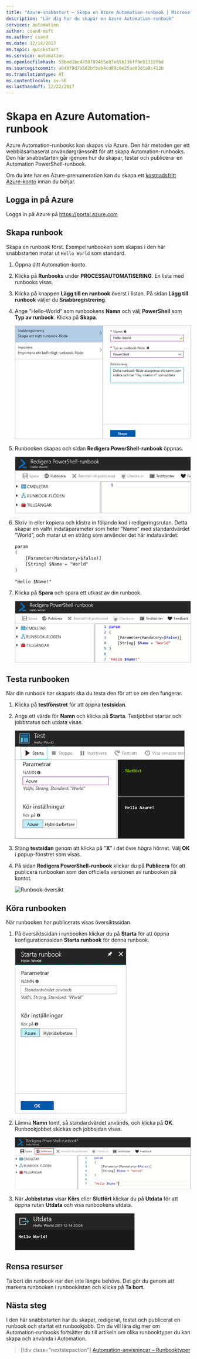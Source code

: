 ```yaml
---
title: "Azure-snabbstart – Skapa en Azure Automation-runbook | Microsoft Docs"
description: "Lär dig hur du skapar en Azure Automation-runbook"
services: automation
author: csand-msft
ms.author: csand
ms.date: 12/14/2017
ms.topic: quickstart
ms.service: automation
ms.openlocfilehash: 55bed1bc4788799465e87e65b136ff9e51318fbd
ms.sourcegitcommit: a648f9d7a502bfbab4cd89c9e25aa03d1a0c412b
ms.translationtype: HT
ms.contentlocale: sv-SE
ms.lasthandoff: 12/22/2017
---
```

# <a name="create-an-azure-automation-runbook"></a>Skapa en Azure Automation-runbook

Azure Automation-runbooks kan skapas via Azure. Den här metoden ger ett webbläsarbaserat användargränssnitt för att skapa Automation-runbooks. Den här snabbstarten går igenom hur du skapar, testar och publicerar en Automation PowerShell-runbook.

Om du inte har en Azure-prenumeration kan du skapa ett [kostnadsfritt Azure-konto](https://azure.microsoft.com/free/?WT.mc_id=A261C142F) innan du börjar.

## <a name="log-in-to-azure"></a>Logga in på Azure

Logga in på Azure på https://portal.azure.com

## <a name="create-runbook"></a>Skapa runbook

Skapa en runbook först. Exempelrunbooken som skapas i den här snabbstarten matar ut `Hello World` som standard.

1. Öppna ditt Automation-konto.

1. Klicka på **Runbooks** under **PROCESSAUTOMATISERING**. En lista med runbooks visas.

1. Klicka på knappen **Lägg till en runbook** överst i listan. På sidan **Lägg till runbook** väljer du **Snabbregistrering**.

1. Ange ”Hello-World” som runbookens **Namn** och välj **PowerShell** som **Typ av runbook**. Klicka på **Skapa**.

   ![Ange information om din Automation-runbook på sidan](./media/automation-quickstart-create-runbook/automation-create-runbook-configure.png)

1. Runbooken skapas och sidan **Redigera PowerShell-runbook** öppnas.

    ![Skapa PowerShell-skript i runbook-redigeringsprogrammet](./media/automation-quickstart-create-runbook/automation-edit-runbook-empty.png)

1. Skriv in eller kopiera och klistra in följande kod i redigeringsrutan. Detta skapar en valfri indataparameter som heter ”Name” med standardvärdet ”World”, och matar ut en sträng som använder det här indatavärdet:
   
   ```powershell-interactive
   param
   (
       [Parameter(Mandatory=$false)]
       [String] $Name = "World"
   )

   "Hello $Name!"
   ```

1. Klicka på **Spara** och spara ett utkast av din runbook.

    ![Skapa PowerShell-skript i runbook-redigeringsprogrammet](./media/automation-quickstart-create-runbook/automation-edit-runbook.png)

## <a name="test-the-runbook"></a>Testa runbooken

När din runbook har skapats ska du testa den för att se om den fungerar.

1. Klicka på **testfönstret** för att öppna **testsidan**.

1. Ange ett värde för **Namn** och klicka på **Starta**. Testjobbet startar och jobbstatus och utdata visas.

    ![Testjobb för runbook](./media/automation-quickstart-create-runbook/automation-test-runbook.png)

1. Stäng **testsidan** genom att klicka på ”**X**” i det övre högra hörnet. Välj **OK** i popup-fönstret som visas.

1. På sidan **Redigera PowerShell-runbook** klickar du på **Publicera** för att publicera runbooken som den officiella versionen av runbooken på kontot.

   ![Runbook-översikt](./media/automation-quickstart-create-runbook/automation-hello-world-runbook-overview.png)

## <a name="run-the-runbook"></a>Köra runbooken

När runbooken har publicerats visas översiktssidan.

1. På översiktssidan i runbooken klickar du på **Starta** för att öppna konfigurationssidan **Starta runbook** för denna runbook.

   ![Testjobb för runbook](./media/automation-quickstart-create-runbook/automation-hello-world-runbook-start.png)

1. Lämna **Namn** tomt, så standardvärdet används, och klicka på **OK**. Runbookjobbet skickas och jobbsidan visas.

   ![Testjobb för runbook](./media/automation-quickstart-create-runbook/automation-hello-world-runbook-job.png)

1. När **Jobbstatus** visar **Körs** eller **Slutfört** klickar du på **Utdata** för att öppna rutan **Utdata** och visa runbookens utdata.

    ![Testjobb för runbook](./media/automation-quickstart-create-runbook/automation-hello-world-runbook-job-output.png)

## <a name="clean-up-resources"></a>Rensa resurser

Ta bort din runbook när den inte längre behövs. Det gör du genom att markera runbooken i runbooklistan och klicka på **Ta bort**.

## <a name="next-steps"></a>Nästa steg

I den här snabbstarten har du skapat, redigerat, testat och publicerat en runbook och startat ett runbookjobb. Om du vill lära dig mer om Automation-runbooks fortsätter du till artikeln om olika runbooktyper du kan skapa och använda i Automation.

> [!div class="nextstepaction"]
> [Automation-anvisningar – Runbooktyper](./automation-runbook-types.md)
